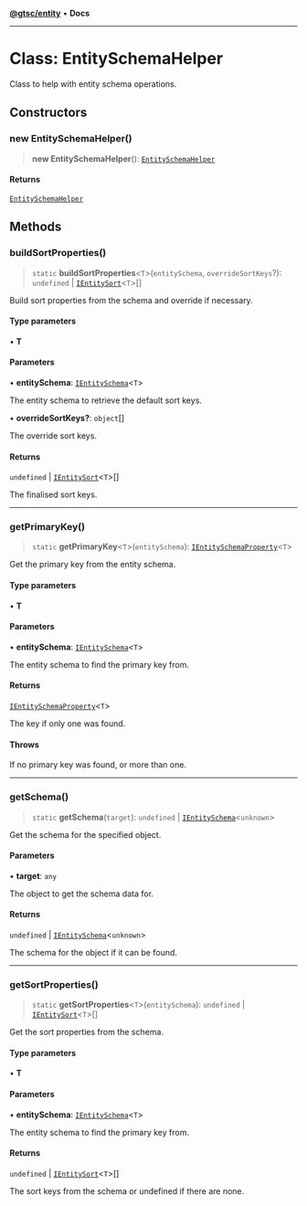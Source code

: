 [**@gtsc/entity**](../README.md) • **Docs**

***

# Class: EntitySchemaHelper

Class to help with entity schema operations.

## Constructors

### new EntitySchemaHelper()

> **new EntitySchemaHelper**(): [`EntitySchemaHelper`](EntitySchemaHelper.md)

#### Returns

[`EntitySchemaHelper`](EntitySchemaHelper.md)

## Methods

### buildSortProperties()

> `static` **buildSortProperties**\<`T`\>(`entitySchema`, `overrideSortKeys`?): `undefined` \| [`IEntitySort`](../interfaces/IEntitySort.md)\<`T`\>[]

Build sort properties from the schema and override if necessary.

#### Type parameters

• **T**

#### Parameters

• **entitySchema**: [`IEntitySchema`](../interfaces/IEntitySchema.md)\<`T`\>

The entity schema to retrieve the default sort keys.

• **overrideSortKeys?**: `object`[]

The override sort keys.

#### Returns

`undefined` \| [`IEntitySort`](../interfaces/IEntitySort.md)\<`T`\>[]

The finalised sort keys.

***

### getPrimaryKey()

> `static` **getPrimaryKey**\<`T`\>(`entitySchema`): [`IEntitySchemaProperty`](../interfaces/IEntitySchemaProperty.md)\<`T`\>

Get the primary key from the entity schema.

#### Type parameters

• **T**

#### Parameters

• **entitySchema**: [`IEntitySchema`](../interfaces/IEntitySchema.md)\<`T`\>

The entity schema to find the primary key from.

#### Returns

[`IEntitySchemaProperty`](../interfaces/IEntitySchemaProperty.md)\<`T`\>

The key if only one was found.

#### Throws

If no primary key was found, or more than one.

***

### getSchema()

> `static` **getSchema**(`target`): `undefined` \| [`IEntitySchema`](../interfaces/IEntitySchema.md)\<`unknown`\>

Get the schema for the specified object.

#### Parameters

• **target**: `any`

The object to get the schema data for.

#### Returns

`undefined` \| [`IEntitySchema`](../interfaces/IEntitySchema.md)\<`unknown`\>

The schema for the object if it can be found.

***

### getSortProperties()

> `static` **getSortProperties**\<`T`\>(`entitySchema`): `undefined` \| [`IEntitySort`](../interfaces/IEntitySort.md)\<`T`\>[]

Get the sort properties from the schema.

#### Type parameters

• **T**

#### Parameters

• **entitySchema**: [`IEntitySchema`](../interfaces/IEntitySchema.md)\<`T`\>

The entity schema to find the primary key from.

#### Returns

`undefined` \| [`IEntitySort`](../interfaces/IEntitySort.md)\<`T`\>[]

The sort keys from the schema or undefined if there are none.
